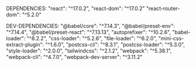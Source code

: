 DEPENDENCIES:
"react": "^17.0.2",
"react-dom": "^17.0.2"
"react-router-dom": "^5.2.0"

DEV-DEPENDENCIES:
"@babel/core": "^7.14.3",
"@babel/preset-env": "^7.14.4",
"@babel/preset-react": "^7.13.13",
"autoprefixer": "^10.2.6",
"babel-loader": "^8.2.2",
"css-loader": "^5.2.6",
"file-loader": "^6.2.0",
"mini-css-extract-plugin": "^1.6.0",
"postcss-cli": "^8.3.1",
"postcss-loader": "^5.3.0",
"style-loader": "^2.0.0",
"tailwindcss": "^2.1.2",
"webpack": "^5.38.1",
"webpack-cli": "^4.7.0",
"webpack-dev-server": "^3.11.2"
